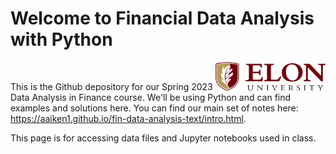 # Welcome to Financial Data Analysis with Python


<img src="images/elon-signature.png" alt="Elon Logo" width="35%" align="right" border="0"><br>

This is the Github depository for our Spring 2023 Data Analysis in Finance course. We'll be using Python and can find examples and solutions here. You can find our main set of notes here: <https://aaiken1.github.io/fin-data-analysis-text/intro.html>.

This page is for accessing data files and Jupyter notebooks used in class.